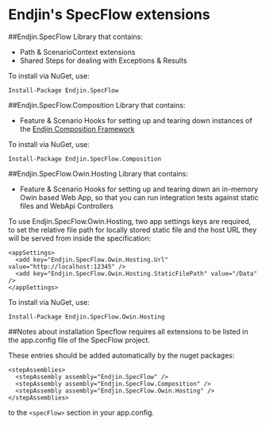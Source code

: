 # Endjin's SpecFlow extensions

##Endjin.SpecFlow
Library that contains:
- Path & ScenarioContext extensions
- Shared Steps for dealing with Exceptions & Results

To install via NuGet, use:
```
Install-Package Endjin.SpecFlow
```
##Endjin.SpecFlow.Composition
Library that contains:
- Feature & Scenario Hooks for setting up and tearing down instances of the [Endjin Composition Framework](https://github.com/endjin/Endjin.Composition)

To install via NuGet, use:
```
Install-Package Endjin.SpecFlow.Composition
```
##Endjin.SpecFlow.Owin.Hosting
Library that contains:
- Feature & Scenario Hooks for setting up and tearing down an in-memory Owin based Web App, so that you can run integration tests against static files and WebApi Controllers

To use Endjin.SpecFlow.Owin.Hosting, two app settings keys are required, to set the relative file path for locally stored static file and the host URL they will be served from inside the specification:

```
<appSettings>
  <add key="Endjin.SpecFlow.Owin.Hosting.Url" value="http://localhost:12345" />
  <add key="Endjin.SpecFlow.Owin.Hosting.StaticFilePath" value="/Data" />
</appSettings>
```

To install via NuGet, use:
```
Install-Package Endjin.SpecFlow.Owin.Hosting
```
##Notes about installation
Specflow requires all extensions to be listed in the app.config file of the SpecFlow project.

These entries should be added automatically by the nuget packages:
```
<stepAssemblies>
  <stepAssembly assembly="Endjin.SpecFlow" />
  <stepAssembly assembly="Endjin.SpecFlow.Composition" />
  <stepAssembly assembly="Endjin.SpecFlow.Owin.Hosting" />
</stepAssemblies>
```
to the ``<specFlow>`` section in your app.config.
